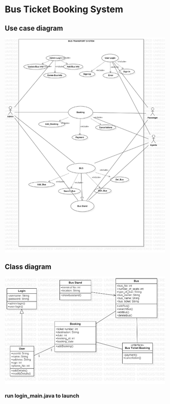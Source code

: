 # Bus Ticket Booking System
## Use case diagram
![alt text](https://github.com/sanjana091001/bus_booking/blob/main/use_case.jpg)
## Class diagram
![alt text](https://github.com/sanjana091001/bus_booking/blob/main/class_diagram.jpg)
### run login_main.java to launch
